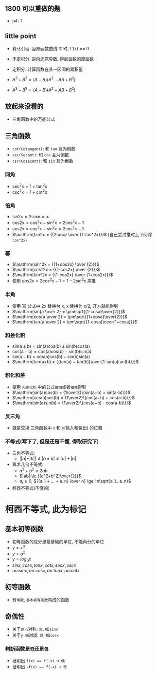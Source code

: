 ## 1800 可以重做的题
* p4: 1
## little point
* 费马引理: 当原函数曲线 `平` 时, f'(x) == 0 

* 不定积分: 逆向还原导数, 得到函数的原函数

* 定积分: 计算函数在某一区间的累积量

* $A^3 + B^3 = (A + B)(A^2 - AB + B^2)$
* $A^3 - B^3 = (A - B)(A^2 + AB + B^2)$

## 放起来没看的
* 三角函数中的万能公式
## 三角函数
* `cot(Cotangent)`: 和 `tan` 互为倒数
* `sec(Secant)`: 和 `cos` 互为倒数
* `csc(Cosecant)`: 和 `sin` 互为倒数
### 同角
* $\mathrm{sec^2x = 1 + tan^2x}$
* $\mathrm{csc^2x = 1 + cot^2x}$
### 倍角
* $\mathrm{sin2x = 2sinxcosx}$
* $\mathrm{cos2x = cos^2x-sin^2x = 2cos^2x-1}$
* $\mathrm{cos2x = cos^2x-sin^2x = 2cos^2x-1}$
* $\mathrm{tan2x = {{2tanx} \over {1-tan^2x}}}$ (自己尝试推时上下同除 `cos^2x`)
### 幂
* $\mathrm{sin^2x = {{1+cos2x} \over {2}}}$
* $\mathrm{cos^2x = {{1-cos2x} \over {2}}}$
* $\mathrm{tan^2x = {{1-cos2x} \over {1+cos2x}}}$
* 使用 $cos2x = 2cos^2x-1 = 1-2sin^2x$ 来推
### 半角
* 使用 幂 公式中 2x 替换为 x, x 替换为 x/2, 开方就能得到
* $\mathrm{sin{a \over 2} = \pm\sqrt{{1-cosa}\over{2}}}$
* $\mathrm{cos{a \over 2} = \pm\sqrt{{1+cosa}\over{2}}}$
* $\mathrm{tan{a \over 2} = \pm\sqrt{{1-cosa}\over{1+cosa}}}$
### 和差化积
* $\mathrm{sin(a \pm b) = sin(a)cos(b) \pm sin(b)cos(a)}$
* $\mathrm{cos(a + b) = cos(a)cos(b) - sin(b)sin(a)}$
* $\mathrm{sin(a - b) = cos(a)cos(b) + sin(b)sin(a)}$
* $\mathrm{tan(a+b) = {{tan(a) + tan(b)}\over{1-tan(a)tan(b)}}}$
### 积化和差
* 使用 `和差化积` 中的公式`相加`或者`相减`得到
* $\mathrm{sin(a)cos(b) = {1\over2}\{sin(a+b) + sin(a-b)\}}$ 
* $\mathrm{cos(a)cos(b) = {1\over2}\{cos(a+b) + cos(a-b)\}}$ 
* $\mathrm{sin(a)sin(b) = {1\over2}\{cos(a+b) - cos(a-b)\}}$ 
### 反三角
* 就是交换 三角函数中 `x` 和 `y`(输入和输出) 的位置
### 不等式(写下了, 但是还是不懂, 得取研究下)
* 三角不等式:
    * $||a|-|b|| \le |a \pm b| \le |a| + |b|$
* 算术几何不等式: 
    * $a^2 + b^2 \ge 2ab$
    * $|ab| \le {{a^2+b^2}\over{2}}$
    * $a_i \ge 0$, ${{a_1 + ... + a_n} \over n} \ge ^n\sqrt{a_1...a_n}$
* 柯西不等式(不懂的)
# 柯西不等式, 此为标记

## 基本初等函数
* 初等函数的成分里最基础的单位, 不能再分的单位
* $y = x^a$
* $y = a^x$
* $y = log_ax$
* $sinx, cosx, tanx, cotx, secx, cscx$
* $arcsinx, arccosx, arctanx, arccotx$
## 初等函数
* 有`常数`, `基本初等函数`构成的函数
## 奇偶性
* 关于`原点`对称: `奇`, 如`sinx`
* 关于`y 轴`对成: `偶`, 如`cosx`
### 判断函数是`奇`还是`偶`
* 证明出 `f(x) == f(-x)` -> `偶`
* 证明出 `-f(x) == f(-x)` -> `奇`
